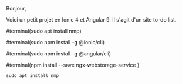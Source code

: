 Bonjour,

Voici un petit projet en Ionic 4 et Angular 9.
Il s'agit d'un site to-do list.

#terminal(sudo apt install nmp)

#terminal(sudo npm install -g @ionic/cli)

#terminal(sudo npm install -g @angular/cli)

#terminal(npm install --save ngx-webstorage-service  )

```c
sudo apt install nmp
```

